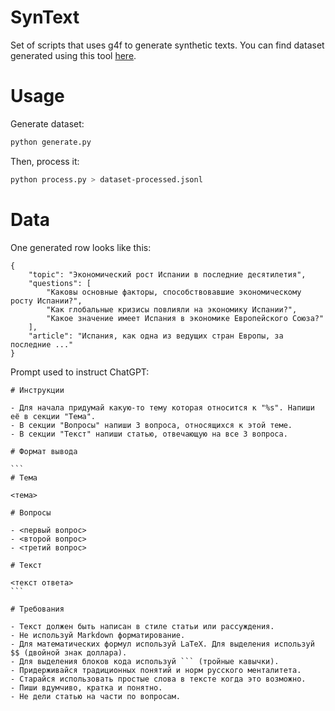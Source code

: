 # SynText

Set of scripts that uses g4f to generate synthetic texts. You can find dataset generated using this tool [here](https://huggingface.co/datasets/georgiyozhegov/syntext).

# Usage

Generate dataset:

```bash
python generate.py
```

Then, process it:

```bash
python process.py > dataset-processed.jsonl
```

# Data

One generated row looks like this:

```
{
    "topic": "Экономический рост Испании в последние десятилетия",
    "questions": [
        "Каковы основные факторы, способствовавшие экономическому росту Испании?",
        "Как глобальные кризисы повлияли на экономику Испании?",
        "Какое значение имеет Испания в экономике Европейского Союза?"
    ],
    "article": "Испания, как одна из ведущих стран Европы, за последние ..."
}
```

Prompt used to instruct ChatGPT:

````
# Инструкции

- Для начала придумай какую-то тему которая относится к "%s". Напиши её в секции "Тема".
- В секции "Вопросы" напиши 3 вопроса, относящихся к этой теме.
- В секции "Текст" напиши статью, отвечающую на все 3 вопроса. 

# Формат вывода

```
# Тема

<тема>

# Вопросы

- <первый вопрос>
- <второй вопрос>
- <третий вопрос>

# Текст

<текст ответа>
```

# Требования

- Текст должен быть написан в стиле статьи или рассуждения.
- Не используй Markdown форматирование.
- Для математических формул используй LaTeX. Для выделения используй $$ (двойной знак доллара).
- Для выделения блоков кода используй ``` (тройные кавычки).
- Придерживайся традиционных понятий и норм русского менталитета.
- Старайся использовать простые слова в тексте когда это возможно.
- Пиши вдумчиво, кратка и понятно.
- Не дели статью на части по вопросам.
````
